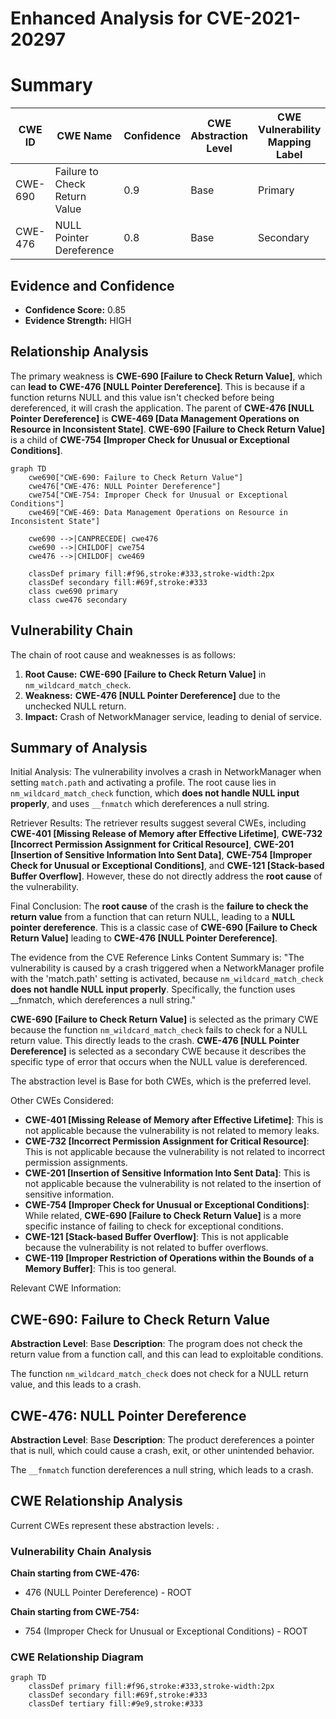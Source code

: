 # Enhanced Analysis for CVE-2021-20297

# Summary
| CWE ID | CWE Name | Confidence | CWE Abstraction Level | CWE Vulnerability Mapping Label | CWE-Vulnerability Mapping Notes |
|---|---|---|---|---|---|
| CWE-690 | Failure to Check Return Value | 0.9 | Base | Primary | Allowed |
| CWE-476 | NULL Pointer Dereference | 0.8 | Base | Secondary | Allowed |

## Evidence and Confidence

*   **Confidence Score:** 0.85
*   **Evidence Strength:** HIGH

## Relationship Analysis
The primary weakness is **CWE-690 [Failure to Check Return Value]**, which can **lead to** **CWE-476 [NULL Pointer Dereference]**. This is because if a function returns NULL and this value isn't checked before being dereferenced, it will crash the application. The parent of **CWE-476 [NULL Pointer Dereference]** is **CWE-469 [Data Management Operations on Resource in Inconsistent State]**. **CWE-690 [Failure to Check Return Value]** is a child of **CWE-754 [Improper Check for Unusual or Exceptional Conditions]**.

```mermaid
graph TD
    cwe690["CWE-690: Failure to Check Return Value"]
    cwe476["CWE-476: NULL Pointer Dereference"]
    cwe754["CWE-754: Improper Check for Unusual or Exceptional Conditions"]
    cwe469["CWE-469: Data Management Operations on Resource in Inconsistent State"]
    
    cwe690 -->|CANPRECEDE| cwe476
    cwe690 -->|CHILDOF| cwe754
    cwe476 -->|CHILDOF| cwe469

    classDef primary fill:#f96,stroke:#333,stroke-width:2px
    classDef secondary fill:#69f,stroke:#333
    class cwe690 primary
    class cwe476 secondary
```

## Vulnerability Chain
The chain of root cause and weaknesses is as follows:
1.  **Root Cause:** **CWE-690 [Failure to Check Return Value]** in `nm_wildcard_match_check`.
2.  **Weakness:** **CWE-476 [NULL Pointer Dereference]** due to the unchecked NULL return.
3.  **Impact:** Crash of NetworkManager service, leading to denial of service.

## Summary of Analysis
Initial Analysis:
The vulnerability involves a crash in NetworkManager when setting `match.path` and activating a profile. The root cause lies in `nm_wildcard_match_check` function, which **does not handle NULL input properly**, and uses `__fnmatch` which dereferences a null string.

Retriever Results:
The retriever results suggest several CWEs, including **CWE-401 [Missing Release of Memory after Effective Lifetime]**, **CWE-732 [Incorrect Permission Assignment for Critical Resource]**, **CWE-201 [Insertion of Sensitive Information Into Sent Data]**, **CWE-754 [Improper Check for Unusual or Exceptional Conditions]**, and **CWE-121 [Stack-based Buffer Overflow]**. However, these do not directly address the **root cause** of the vulnerability.

Final Conclusion:
The **root cause** of the crash is the **failure to check the return value** from a function that can return NULL, leading to a **NULL pointer dereference**. This is a classic case of **CWE-690 [Failure to Check Return Value]** leading to **CWE-476 [NULL Pointer Dereference]**.

The evidence from the CVE Reference Links Content Summary is: "The vulnerability is caused by a crash triggered when a NetworkManager profile with the 'match.path' setting is activated, because `nm_wildcard_match_check` **does not handle NULL input properly**. Specifically, the function uses __fnmatch, which dereferences a null string."

**CWE-690 [Failure to Check Return Value]** is selected as the primary CWE because the function `nm_wildcard_match_check` fails to check for a NULL return value. This directly leads to the crash. **CWE-476 [NULL Pointer Dereference]** is selected as a secondary CWE because it describes the specific type of error that occurs when the NULL value is dereferenced.

The abstraction level is Base for both CWEs, which is the preferred level.

Other CWEs Considered:

*   **CWE-401 [Missing Release of Memory after Effective Lifetime]**: This is not applicable because the vulnerability is not related to memory leaks.
*   **CWE-732 [Incorrect Permission Assignment for Critical Resource]**: This is not applicable because the vulnerability is not related to incorrect permission assignments.
*   **CWE-201 [Insertion of Sensitive Information Into Sent Data]**: This is not applicable because the vulnerability is not related to the insertion of sensitive information.
*   **CWE-754 [Improper Check for Unusual or Exceptional Conditions]**: While related, **CWE-690 [Failure to Check Return Value]** is a more specific instance of failing to check for exceptional conditions.
*   **CWE-121 [Stack-based Buffer Overflow]**: This is not applicable because the vulnerability is not related to buffer overflows.
*   **CWE-119 [Improper Restriction of Operations within the Bounds of a Memory Buffer]**: This is too general.

Relevant CWE Information:
## CWE-690: Failure to Check Return Value
**Abstraction Level**: Base
**Description**: The program does not check the return value from a function call, and this can lead to exploitable conditions.

The function `nm_wildcard_match_check` does not check for a NULL return value, and this leads to a crash.

## CWE-476: NULL Pointer Dereference
**Abstraction Level**: Base
**Description**: The product dereferences a pointer that is null, which could cause a crash, exit, or other unintended behavior.

The `__fnmatch` function dereferences a null string, which leads to a crash.


## CWE Relationship Analysis

Current CWEs represent these abstraction levels: .


### Vulnerability Chain Analysis

**Chain starting from CWE-476:**
- 476 (NULL Pointer Dereference) - ROOT


**Chain starting from CWE-754:**
- 754 (Improper Check for Unusual or Exceptional Conditions) - ROOT



### CWE Relationship Diagram

```mermaid
graph TD
    classDef primary fill:#f96,stroke:#333,stroke-width:2px
    classDef secondary fill:#69f,stroke:#333
    classDef tertiary fill:#9e9,stroke:#333
```